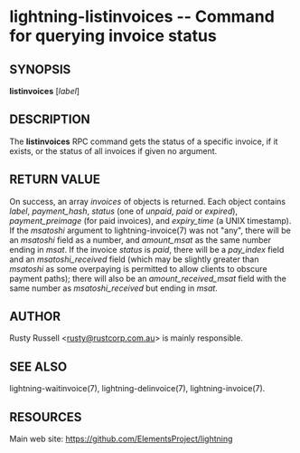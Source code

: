 lightning-listinvoices -- Command for querying invoice status
=============================================================

SYNOPSIS
--------

**listinvoices** \[*label*\]

DESCRIPTION
-----------

The **listinvoices** RPC command gets the status of a specific invoice,
if it exists, or the status of all invoices if given no argument.

RETURN VALUE
------------

On success, an array *invoices* of objects is returned. Each object contains
*label*, *payment\_hash*, *status* (one of *unpaid*, *paid* or *expired*),
*payment\_preimage* (for paid invoices), and *expiry\_time* (a UNIX
timestamp).  If the *msatoshi* argument to lightning-invoice(7) was not "any",
there will be an *msatoshi* field as a number, and *amount\_msat* as the same
number ending in *msat*. If the invoice *status* is *paid*, there will be a
*pay\_index* field and an *msatoshi\_received* field (which may be slightly
greater than *msatoshi* as some overpaying is permitted to allow clients to
obscure payment paths); there will also be an *amount\_received\_msat* field
with the same number as *msatoshi\_received* but ending in *msat*.

AUTHOR
------

Rusty Russell <<rusty@rustcorp.com.au>> is mainly responsible.

SEE ALSO
--------

lightning-waitinvoice(7), lightning-delinvoice(7), lightning-invoice(7).

RESOURCES
---------

Main web site: <https://github.com/ElementsProject/lightning>
